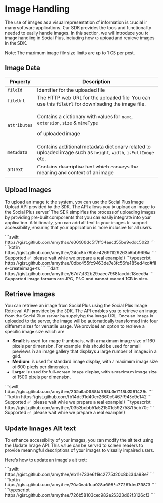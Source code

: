 # Image Handling

The use of images as a visual representation of information is crucial in many software applications. Our SDK provides the tools and functionality needed to easily handle images. In this section, we will introduce you to image handling in Social Plus, including how to upload and retrieve images in the SDK.

<Info>
Note: The maximum image file size limits are up to 1 GB per post.
</Info>

## Image Data

| Property     | Description                                                                                                                                                    |
| ------------ | -------------------------------------------------------------------------------------------------------------------------------------------------------------- |
| `fileId`     | Identifier for the uploaded file                                                                                                                               |
| `fileUrl`    | The HTTP web URL for the uploaded file. You can use this `fileUrl` for downloading the image file.                                                             |
| `attributes` | <p>Contains a dictionary with values for <code>name</code>, <code>extension</code>, <code>size</code> &#x26; <code>mimeType</code></p><p>of uploaded image</p> |
| `metadata`   | Contains additional metadata dictionary related to uploaded image such as `height`, `width`, `isFullImage` etc.                                                |
| altText      | Contains descriptive text which conveys the meaning and context of an image                                                                                    |

## Upload Images

To upload an image to the system, you can use the Social Plus Image Upload API provided by the SDK. The API allows you to upload an image to the Social Plus server/ The SDK simplifies the process of uploading images by providing pre-built components that you can easily integrate into your application. Additionally, you can add alt text to your images to support accessibility, ensuring that your application is more inclusive for all users.

<Tabs>
  <Tab title="iOS">
    <CodeGroup>
      ```swift
      https://gist.github.com/amythee/e86988dc5f7ff34aacd55ba9eddc5920
      ```
    </CodeGroup>
  </Tab>
  <Tab title="Android">
    <CodeGroup>
      ```kotlin
      https://gist.github.com/amythee/24cc8b78b5e4269f1f29263b6bb9695a
      ```
    </CodeGroup>
  </Tab>
  <Tab title="JavaScript">
    Supported ✅ (please wait while we prepare a real example!)
  </Tab>
  <Tab title="TypeScript">
    <CodeGroup>
      ```typescript
      https://gist.github.com/amythee/0dbd455fc9463de7e8fc56fe485ed4cd#file-createimage-ts
      ```
    </CodeGroup>
  </Tab>
  <Tab title="Flutter">
    <CodeGroup>
      ```dart
      https://gist.github.com/amythee/67d7af32b29baec7988facddc18eec9a
      ```
    </CodeGroup>
  </Tab>
</Tabs>

<Info>
Supported image formats are JPG, PNG and cannot exceed 1GB in size.
</Info>

## Retrieve Images

You can retrieve an image from Social Plus using the Social Plus Image Retrieval API provided by the SDK. The API enables you to retrieve an image from the Social Plus server by supplying the image URL. Once an image is uploaded to the server, the image will be automatically transformed into four different sizes for versatile usage. We provided an option to retrieve a specific image size which are:

* **Small**: is used for image thumbnails, with a maximum image size of 160 pixels per dimension. For example, this should be used for small previews in an image gallery that displays a large number of images in a grid.
* **Medium**: is used for standard image display, with a maximum image size of 600 pixels per dimension.
* **Large**: is used for full-screen image display, with a maximum image size of 1500 pixels per dimension.

<Tabs>
  <Tab title="iOS">
    <CodeGroup>
      ```swift
      https://gist.github.com/amythee/255a6a0688fdff88b3e7118b3591429c
      ```
    </CodeGroup>
  </Tab>
  <Tab title="Android">
    <CodeGroup>
      ```kotlin
      https://gist.github.com/fb14de91d40ec2660c9467f943e9e142
      ```
    </CodeGroup>
  </Tab>
  <Tab title="JavaScript">
    Supported ✅ (please wait while we prepare a real example!)
  </Tab>
  <Tab title="TypeScript">
    <CodeGroup>
      ```typescript
      https://gist.github.com/amythee/0353bcbb51a521501e5927587f5cb70e
      ```
    </CodeGroup>
  </Tab>
  <Tab title="Flutter">
    Supported ✅ (please wait while we prepare a real example!)
  </Tab>
</Tabs>

## Update Images Alt text

To enhance accessibility of your images, you can modify the alt text using the Update Image API. This value can be served to screen readers to provide meaningful descriptions of your images to visually impaired users.

Here's how to update an image's alt text:

<Tabs>
  <Tab title="iOS">
    <CodeGroup>
      ```swift
      https://gist.github.com/amythee/eb11e733e6f19c2775320c8b334a98e7
      ```
    </CodeGroup>
  </Tab>
  <Tab title="Android">
    <CodeGroup>
      ```kotlin
      https://gist.github.com/amythee/70a0eab1ca028a6982c77297ded75873
      ```
    </CodeGroup>
  </Tab>
  <Tab title="TS">
    <CodeGroup>
      ```typescript
      https://gist.github.com/amythee/726b58103cec982e26323d62f3126cf3
      ```
    </CodeGroup>
  </Tab>
</Tabs>